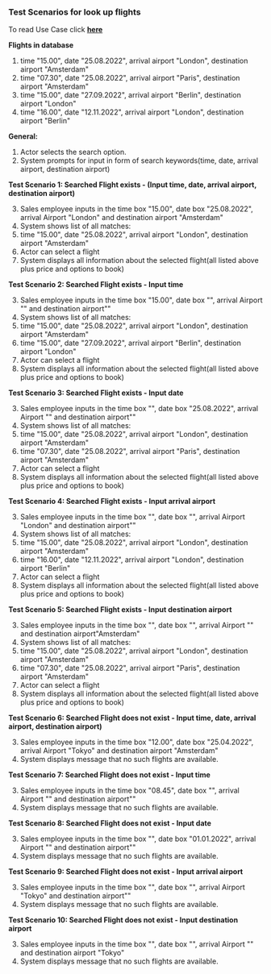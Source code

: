 ### **Test Scenarios for look up flights**

To read Use Case click [**here**]( ../../UseCasesSalesEmployee.md )

**Flights in database**

1. time "15.00", date "25.08.2022", arrival airport "London", destination airport "Amsterdam"
2. time "07.30", date "25.08.2022", arrival airport "Paris", destination airport "Amsterdam"
3. time "15.00", date "27.09.2022", arrival airport "Berlin", destination airport "London"
4. time "16.00", date "12.11.2022", arrival airport "London", destination airport "Berlin"


**General:**

1. Actor selects the search option.
2. System prompts for input in form of search keywords(time, date, arrival airport, destination airport)



**Test Scenario 1: Searched Flight exists - (Input time, date, arrival airport, destination airport)**

3. Sales employee inputs in the time box "15.00", date box "25.08.2022", arrival Airport "London" and destination airport "Amsterdam"
4. System shows list of all matches:
  1. time "15.00", date "25.08.2022", arrival airport "London", destination airport "Amsterdam"
5. Actor can select a flight
6. System displays all information about the selected flight(all listed above plus price and options to book)


**Test Scenario 2: Searched Flight exists - Input time**

3. Sales employee inputs in the time box "15.00", date box "", arrival Airport "" and destination airport""
4. System shows list of all matches:
  1. time "15.00", date "25.08.2022", arrival airport "London", destination airport "Amsterdam"
  2. time "15.00", date "27.09.2022", arrival airport "Berlin", destination airport "London"
5. Actor can select a flight
6. System displays all information about the selected flight(all listed above plus price and options to book)


**Test Scenario 3: Searched Flight exists - Input date**

3. Sales employee inputs in the time box "", date box "25.08.2022", arrival Airport "" and destination airport""
4. System shows list of all matches:
  1. time "15.00", date "25.08.2022", arrival airport "London", destination airport "Amsterdam"
  2. time "07.30", date "25.08.2022", arrival airport "Paris", destination airport "Amsterdam"
5. Actor can select a flight
6. System displays all information about the selected flight(all listed above plus price and options to book)


**Test Scenario 4: Searched Flight exists - Input arrival airport**

3. Sales employee inputs in the time box "", date box "", arrival Airport "London" and destination airport""
4. System shows list of all matches:
  1. time "15.00", date "25.08.2022", arrival airport "London", destination airport "Amsterdam"
  2. time "16.00", date "12.11.2022", arrival airport "London", destination airport "Berlin"
5. Actor can select a flight
6. System displays all information about the selected flight(all listed above plus price and options to book)


**Test Scenario 5: Searched Flight exists - Input destination airport**

3. Sales employee inputs in the time box "", date box "", arrival Airport "" and destination airport"Amsterdam"
4. System shows list of all matches:
  1. time "15.00", date "25.08.2022", arrival airport "London", destination airport "Amsterdam"
  2. time "07.30", date "25.08.2022", arrival airport "Paris", destination airport "Amsterdam"
5. Actor can select a flight
6. System displays all information about the selected flight(all listed above plus price and options to book)




**Test Scenario 6: Searched Flight does not exist - Input time, date, arrival airport, destination airport)**

3. Sales employee inputs in the time box "12.00", date box "25.04.2022", arrival Airport "Tokyo" and destination airport "Amsterdam"
4. System displays message that no such flights are available.


**Test Scenario 7: Searched Flight does not exist - Input time**

3. Sales employee inputs in the time box "08.45", date box "", arrival Airport "" and destination airport""
4. System displays message that no such flights are available.


**Test Scenario 8: Searched Flight does not exist - Input date**

3. Sales employee inputs in the time box "", date box "01.01.2022", arrival Airport "" and destination airport""
4. System displays message that no such flights are available.


**Test Scenario 9: Searched Flight does not exist - Input arrival airport**

3. Sales employee inputs in the time box "", date box "", arrival Airport "Tokyo" and destination airport""
4. System displays message that no such flights are available.


**Test Scenario 10: Searched Flight does not exist - Input destination airport**

3. Sales employee inputs in the time box "", date box "", arrival Airport "" and destination airport "Tokyo"
4. System displays message that no such flights are available.
